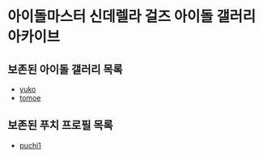 # 아이돌마스터 신데렐라 걸즈 아이돌 갤러리 아카이브

## 보존된 아이돌 갤러리 목록
* [yuko](idols/yuko)
* [tomoe](idols/tomoe)

## 보존된 푸치 프로필 목록
* [puchi1](etc/puchi/puchi1)
